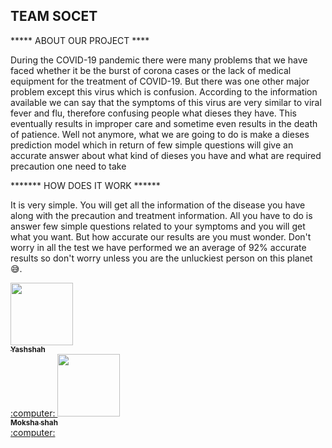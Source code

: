   ## TEAM SOCET 
  
               
  *****     ABOUT OUR PROJECT ****
                
  During the COVID-19 pandemic there were many problems that we have faced whether it be the burst of corona cases or the lack of medical equipment for the treatment of COVID-19. But there was one other major problem except this virus which is confusion. According to the information available we can say that the symptoms of this virus are very similar to viral fever and flu, therefore confusing people what dieses they have. This eventually results in improper care and sometime even results in the death of patience. Well not anymore, what we are going to do is make a dieses prediction model which in return of few simple questions will give an accurate answer about what kind of dieses you have and what are required precaution one need to take

  *******       HOW DOES IT WORK  ******
           
  It is very simple. You will get all the information of the disease you have along with the precaution and treatment information. All you have to do is answer few simple questions related to your symptoms and you will get what you want. But how accurate our results are you must wonder. Don't worry in all the test we have performed we an average of 92% accurate results so don't worry unless you are the unluckiest person on this planet 😅. 
        
<tr><td align="center"><a href="https://github.com/yashshah2002"><kbd><img src="https://avatars3.githubusercontent.com/yashshah2002?size=400" width="100px;" alt=""/></kbd><br /><sub><b>Yashshah</b></sub></a><br /><a href="https://github.com/yashshah/TEAM-SOCET/commits?author=yashshah2002" title="Code"> :computer: </a> </td>
<tr><td align="center"><a href="https://github.com/Moksha6625"><kbd><img src="https://avatars3.githubusercontent.com/Moksha6625?size=400" width="100px;" alt=""/></kbd><br /><sub><b>Moksha shah</b></sub></a><br /><a href="https://github.com/yashshah2002/TEAM-SOCET/commits?author=yashshah2002" title="Code"> :computer: </a> </td>
